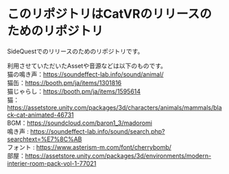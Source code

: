 # このリポジトリはCatVRのリリースのためのリポジトリ
SideQuestでのリリースのためのリポジトリです。

利用させていただいたAssetや音源などは以下のものです。  
猫の鳴き声：https://soundeffect-lab.info/sound/animal/  
猫缶：https://booth.pm/ja/items/1301816  
猫じゃらし：https://booth.pm/ja/items/1595614  
猫：https://assetstore.unity.com/packages/3d/characters/animals/mammals/black-cat-animated-46731  
BGM：https://soundcloud.com/baron1_3/madoromi   
鳴き声 : https://soundeffect-lab.info/sound/search.php?searchtext=%E7%8C%AB  
フォント : https://www.asterism-m.com/font/cherrybomb/  
部屋：https://assetstore.unity.com/packages/3d/environments/modern-interier-room-pack-vol-1-77021
